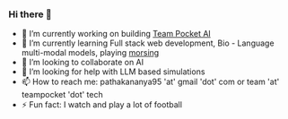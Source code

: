 ### Hi there 👋

- 🔭 I’m currently working on building [Team Pocket AI](https://github.com/orgs/Team-Pocket-AI)
- 🌱 I’m currently learning Full stack web development, Bio - Language multi-modal models, playing [morsing](https://en.wikipedia.org/wiki/Morsing)
- 👯 I’m looking to collaborate on AI
- 🤔 I’m looking for help with LLM based simulations
- 📫 How to reach me: pathakananya95 'at' gmail 'dot' com or team 'at' teampocket 'dot' tech
- ⚡ Fun fact: I watch and play a lot of football

